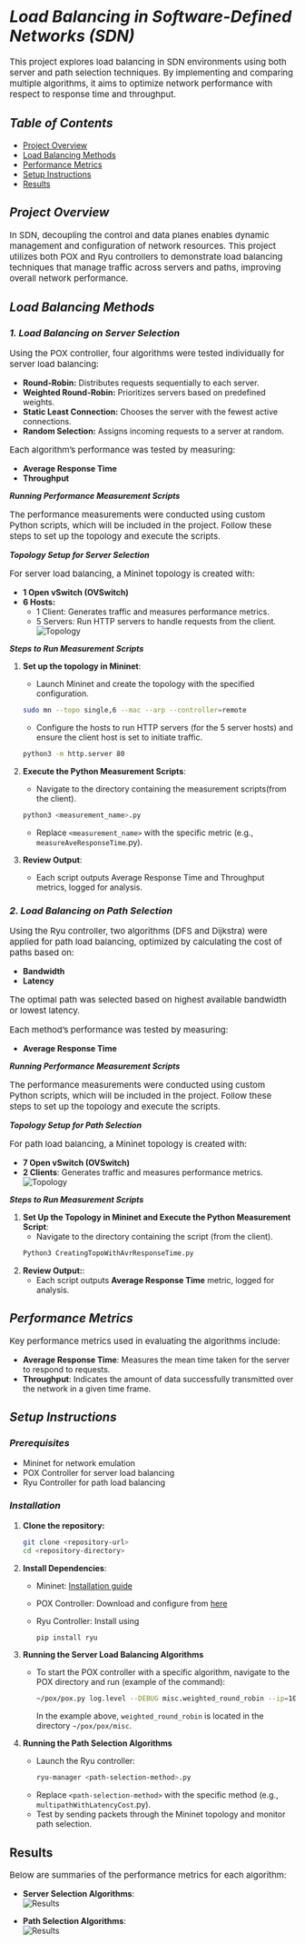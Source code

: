 # ***Load Balancing in Software-Defined Networks (SDN)***
<p style="font-size: 15px;">This project explores load balancing in SDN environments using both server and path selection techniques. By implementing and comparing multiple algorithms, it aims to optimize network performance with respect to response time and throughput.</p>  

## ***Table of Contents***  
- [Project Overview](#project-overview)
- [Load Balancing Methods](#load-balancing-methods)
- [Performance Metrics](#performance-metrics)
- [Setup Instructions](#setup-instructions)
- [Results](#results)
## ***Project Overview***
<p style="font-size: 15px;">In SDN, decoupling the control and data planes enables dynamic management and configuration of network resources. This project utilizes both POX and Ryu controllers to demonstrate load balancing techniques that manage traffic across servers and paths, improving overall network performance.</p>

## ***Load Balancing Methods***
### ***1. Load Balancing on Server Selection***
<p style="font-size: 15px;">Using the POX controller, four algorithms were tested individually for server load balancing:</p>

- **Round-Robin:** Distributes requests sequentially to each server.
- **Weighted Round-Robin:** Prioritizes servers based on predefined weights.
- **Static Least Connection:** Chooses the server with the fewest active connections.
- **Random Selection:** Assigns incoming requests to a server at random.
<p style="font-size: 15px;">Each algorithm’s performance was tested by measuring:</p>

- **Average Response Time**
- **Throughput**

***Running Performance Measurement Scripts***
<p style="font-size: 15px;">The performance measurements were conducted using custom Python scripts, which will be included in the project. Follow these steps to set up the topology and execute the scripts.</p>

***Topology Setup for Server Selection***
<p style="font-size: 15px;">For server load balancing, a Mininet topology is created with:</p>

- **1 Open vSwitch (OVSwitch)**
- **6 Hosts:**
  - 1 Client: Generates traffic and measures performance metrics.
  - 5 Servers: Run HTTP servers to handle requests from the client.  
  ![Topology](assets/images/1.png)

***Steps to Run Measurement Scripts***
1. **Set up the topology in Mininet**:
    - Launch Mininet and create the topology with the specified configuration.

   ```bash
   sudo mn --topo single,6 --mac --arp --controller=remote
   ```
    - Configure the hosts to run HTTP servers (for the 5 server hosts) and ensure the client host is set to initiate traffic.

    ```bash
   python3 -m http.server 80
   ```
1. **Execute the Python Measurement Scripts**:   
    - Navigate to the directory containing the measurement scripts(from the client).

    ```bash
   python3 <measurement_name>.py
   ```    
    - Replace `<measurement_name>` with the specific metric (e.g., `measureAveResponseTime`.py).

1. **Review Output**:
    - Each script outputs Average Response Time and Throughput metrics, logged for analysis.
### ***2. Load Balancing on Path Selection***
<p style="font-size: 15px;">Using the Ryu controller, two algorithms (DFS and Dijkstra) were applied for path load balancing, optimized by calculating the cost of paths based on:</p>

- **Bandwidth**
- **Latency**
<p style="font-size: 15px;">The optimal path was selected based on highest available bandwidth or lowest latency.</p>
<p style="font-size: 15px;">Each method’s performance was tested by measuring:</p>

- **Average Response Time**

***Running Performance Measurement Scripts***
<p style="font-size: 15px;">The performance measurements were conducted using custom Python scripts, which will be included in the project. Follow these steps to set up the topology and execute the scripts.</p>

***Topology Setup for Path Selection***
<p style="font-size: 15px;">For path load balancing, a Mininet topology is created with:</p>

- **7 Open vSwitch (OVSwitch)**
- **2 Clients**: Generates traffic and measures performance metrics.  
    ![Topology](assets/images/2.png)

***Steps to Run Measurement Scripts***
1. **Set Up the Topology in Mininet and Execute the Python Measurement Script**:
    - Navigate to the directory containing the script (from the client).
    ```bash
   Python3 CreatingTopoWithAvrResponseTime.py
   ```  
1. **Review Output:**:
    - Each script outputs **Average Response Time** metric, logged for analysis.
## ***Performance Metrics***
<p style="font-size: 15px;">Key performance metrics used in evaluating the algorithms include:</p>

- **Average Response Time**: Measures the mean time taken for the server to respond to requests.
- **Throughput**: Indicates the amount of data successfully transmitted over the network in a given time frame.
## ***Setup Instructions***
### ***Prerequisites***
- Mininet for network emulation
- POX Controller for server load balancing
- Ryu Controller for path load balancing
### ***Installation***
1. **Clone the repository:**

    ```bash
    git clone <repository-url>
    cd <repository-directory>
   ```  
2. **Install Dependencies**:
   - Mininet: [Installation guide](https://github.com/mininet/mininet)
   - POX Controller: Download and configure from [here](https://github.com/noxrepo/pox)
   - Ryu Controller: Install using

     ```bash
     pip install ryu
     ```

3. **Running the Server Load Balancing Algorithms**
    - To start the POX controller with a specific algorithm, navigate to the POX directory and run (example of the command):
        ```bash
        ~/pox/pox.py log.level --DEBUG misc.weighted_round_robin --ip=10.0.1.1 --servers=10.0.0.1,10.0.0.2,10.0.0.3,10.0.0.4,10.0.0.5 --weights=5,4,3,2,1
        ```
        In the example above, `weighted_round_robin` is located in the directory `~/pox/pox/misc`.

4. **Running the Path Selection Algorithms**

    - Launch the Ryu controller:
        ```bash
        ryu-manager <path-selection-method>.py
        ```
    - Replace `<path-selection-method>` with the specific method (e.g., `multipathWithLatencyCost`.py).
    - Test by sending packets through the Mininet topology and monitor path selection.
## Results
<p style="font-size: 15px;">Below are summaries of the performance metrics for each algorithm:</p>

- **Server Selection Algorithms**:  
![Results](assets/images/3.png)

- **Path Selection Algorithms**:  
  ![Results](assets/images/4.png)


